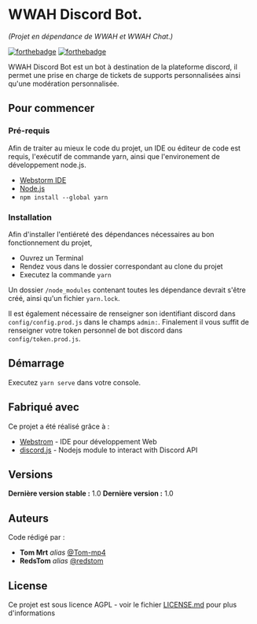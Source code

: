 # WWAH Discord Bot.
_(Projet en dépendance de WWAH et WWAH Chat.)_

[![forthebadge](https://forthebadge.com/images/badges/made-with-typescript.svg)](https://forthebadge.com) [![forthebadge](https://forthebadge.com/images/badges/cc-nc-sa.svg)](https://forthebadge.com)

WWAH Discord Bot est un bot à destination de la plateforme discord, il permet une prise en charge de tickets de supports personnalisées ainsi qu'une modération personnalisée.

## Pour commencer

### Pré-requis

Afin de traiter au mieux le code du projet, un IDE ou éditeur de code est requis, l'exécutif de commande yarn, ainsi que l'environement de développement node.js.

- [Webstorm IDE](https://www.jetbrains.com/fr-fr/webstorm/)
- [Node.js](https://nodejs.org/en/)
- ``npm install --global yarn``

### Installation

Afin d'installer l'entiéreté des dépendances nécessaires au bon fonctionnement du projet,
  - Ouvrez un Terminal
  - Rendez vous dans le dossier correspondant au clone du projet
  - Executez la commande ``yarn``

Un dossier ``/node_modules`` contenant toutes les dépendance devrait s'être créé, ainsi qu'un fichier ``yarn.lock``.

Il est également nécessaire de renseigner son identifiant discord dans ``config/config.prod.js`` dans le champs ``admin:``.
Finalement il vous suffit de renseigner votre token personnel de bot discord dans ``config/token.prod.js``.

## Démarrage

Executez ``yarn serve`` dans votre console.

## Fabriqué avec

Ce projet a été réalisé grâce à :

* [Webstrom](https://www.jetbrains.com/fr-fr/webstorm/) - IDE pour développement Web
* [discord.js](https://discord.js.org/#/) - Nodejs module to interact with Discord API

## Versions

**Dernière version stable :** 1.0
**Dernière version :** 1.0

## Auteurs

Code rédigé par :
* **Tom Mrt** _alias_ [@Tom-mp4](https://github.com/Tom-mp4)
* **RedsTom** _alias_ [@redstom](https://github.com/redstom)

## License

Ce projet est sous licence AGPL - voir le fichier [LICENSE.md](LICENSE.md) pour plus d'informations

